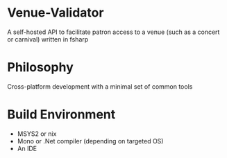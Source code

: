 # Venue-Validator
A self-hosted API to facilitate patron access to a venue (such as a concert or carnival) written in fsharp

# Philosophy
Cross-platform development with a minimal set of common tools

# Build Environment

* MSYS2 or nix
* Mono or .Net compiler (depending on targeted OS)
* An IDE
